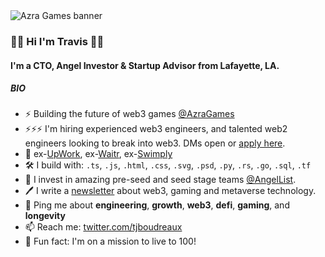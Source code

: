 
<img src="https://pbs.twimg.com/profile_banners/10854932/1659056695/1500x500" alt="Azra Games banner">

### 👋👋 Hi I'm Travis 👋👋

#### I'm a CTO, Angel Investor & Startup Advisor from Lafayette, LA.

##### BIO

- ⚡️ Building the future of web3 games [@AzraGames](https://github.com/AzraGames)
- ⚡️⚡️⚡️ I'm hiring experienced web3 engineers, and talented web2 engineers looking to break into web3. DMs open or [apply here](https://apply.workable.com/azra-games/?lng=en).
- 🏢 ex-[UpWork](https://github.com/Upwork), ex-[Waitr](https://github.com/WaitrInc), ex-[Swimply](https://github.com/Swimply)
- 🛠️ I build with:  `.ts`, `.js`, `.html`, `.css`, `.svg`, `.psd`, `.py`, `.rs`, `.go`, `.sql`, `.tf`
- 🏦 I invest in amazing pre-seed and seed stage teams [@AngelList](https://angel.co/u/travis-boudreaux). 
- 🖊️ I write a [newsletter](https://mirror.xyz/tjboudreaux.eth) about web3, gaming and metaverse technology. 
- 💬 Ping me about **engineering**, **growth**, **web3**, **defi**, **gaming**, and **longevity**
- 📫 Reach me: [twitter.com/tjboudreaux](https://twitter.com/tjboudreaux)
- 💪 Fun fact: I'm on a mission to live to 100!

